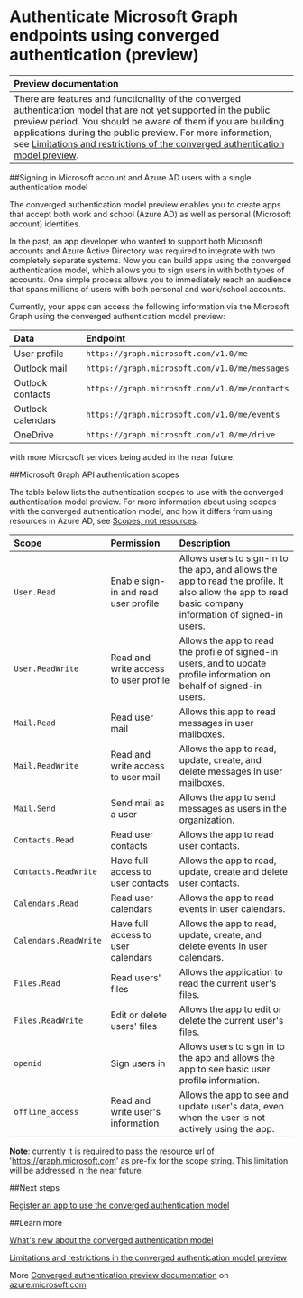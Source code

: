 

# Authenticate Microsoft Graph endpoints using converged authentication (preview)



|**Preview documentation** | 
|:-----|   
| There are features and functionality of the converged authentication model that are not yet supported in the public preview period. You should be aware of them if you are building applications during the public preview. For more information, see [Limitations and restrictions of the converged authentication model preview](https://azure.microsoft.com/en-us/documentation/articles/active-directory-v2-limitations/).|


##Signing in Microsoft account and Azure AD users with a single authentication model

The converged authentication model preview enables you to create apps that accept both work and school (Azure AD) as well as personal (Microsoft account) identities. 

In the past, an app developer who wanted to support both Microsoft accounts and Azure Active Directory was required to integrate with two completely separate systems. Now you can build apps using the converged authentication model, which allows you to sign users in with both types of accounts. One simple process allows you to immediately reach an audience that spans millions of users with both personal and work/school accounts.   

Currently, your apps can access the following information via the Microsoft Graph using the converged authentication model preview:

|Data | Endpoint|
|:-----|:-----|  
|User profile		|`https://graph.microsoft.com/v1.0/me` | 
|Outlook mail 		|`https://graph.microsoft.com/v1.0/me/messages` | 
|Outlook contacts 	|`https://graph.microsoft.com/v1.0/me/contacts` | 
|Outlook calendars	|`https://graph.microsoft.com/v1.0/me/events` | 
|OneDrive 			|`https://graph.microsoft.com/v1.0/me/drive` | 

with more Microsoft services being added in the near future.


<!---<a name="bk_samples"> </a>-->
<!--
##Code samples

Explore the following code sample to learn how to create apps that use the converged authentication model preview to access Office APIs.

- [.NET MVC web app](https://dev.outlook.com/RestGettingStarted/Tutorial/dotnet)


- [Android](https://github.com/OfficeDev)
- [iOS](https://github.com/OfficeDev)
- [JavaScript](https://github.com/OfficeDev)
-->


<!--<a name="bk_scopes"> </a>-->

##Microsoft Graph API authentication scopes

The table below lists the authentication scopes to use with the converged authentication model preview. For more information about using scopes with the converged authentication model, and how it differs from using resources in Azure AD, see [Scopes, not resources](https://azure.microsoft.com/en-us/documentation/articles/active-directory-v2-compare/#scopes-not-resources).


|**Scope** | **Permission** | **Description** | 
|:-----|:-----|:-----|
| `User.Read` |Enable sign-in and read user profile |Allows users to sign-in to the app, and allows the app to read the profile. It also allow the app to read basic company information of signed-in users. |
| `User.ReadWrite` |Read and write access to user profile |Allows the app to read the profile of signed-in users, and to update profile information on behalf of signed-in users. |
| `Mail.Read` |Read user mail|Allows this app to read messages in user mailboxes.| 
| `Mail.ReadWrite` |Read and write access to user mail|Allows the app to read, update, create, and delete messages in user mailboxes.|
| `Mail.Send`  |Send mail as a user|Allows the app to send messages as users in the organization.|
| `Contacts.Read` |Read user contacts|Allows the app to read user contacts.|
| `Contacts.ReadWrite` |Have full access to user contacts|Allows the app to read, update, create and delete user contacts.|
| `Calendars.Read` |Read user calendars|Allows the app to read events in user calendars.|
| `Calendars.ReadWrite` |Have full access to user calendars|Allows the app to read, update, create, and delete events in user calendars.|
| `Files.Read` |Read users' files |Allows the application to read the current user's files. |
| `Files.ReadWrite` |Edit or delete users' files |Allows the app to edit or delete the current user's files. |
| `openid` |Sign users in |Allows users to sign in to the app and allows the app to see basic user profile information. |
| `offline_access` |Read and write user's information |Allows the app to see and update user's data, even when the user is not actively using the app. |

**Note**: currently it is required to pass the resource url of 'https://graph.microsoft.com' as pre-fix for the scope string. This limitation will be addressed in the near future. 

##Next steps

[Register an app to use the converged authentication model](https://azure.microsoft.com/en-us/documentation/articles/active-directory-v2-app-registration/)

##Learn more

[What's new about the converged authentication model](https://azure.microsoft.com/en-us/documentation/articles/active-directory-v2-compare)

[Limitations and restrictions in the converged authentication model preview](https://azure.microsoft.com/en-us/documentation/articles/active-directory-v2-limitations/)

More [Converged authentication preview documentation](https://azure.microsoft.com/en-us/documentation/articles/?service=active-directory&term=app+model+v2.0) on [azure.microsoft.com](https://azure.microsoft.com)



